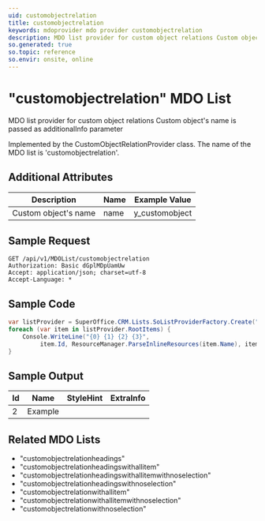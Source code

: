 ```yaml
---
uid: customobjectrelation
title: customobjectrelation
keywords: mdoprovider mdo provider customobjectrelation
description: MDO list provider for custom object relations Custom object's name is passed as additionalInfo parameter
so.generated: true
so.topic: reference
so.envir: onsite, online
---
```


# "customobjectrelation" MDO List
MDO list provider for custom object relations
Custom object's name is passed as additionalInfo parameter



Implemented by the <see cref="T:SuperOffice.CRM.Lists.CustomObjectRelationProvider">CustomObjectRelationProvider</see> class.
The name of the MDO list is 'customobjectrelation'.

## Additional Attributes

| Description | Name | Example Value |
|-----|-----|------|
|Custom object's name| name|y_customobject|





## Sample Request

```http!
GET /api/v1/MDOList/customobjectrelation
Authorization: Basic dGplMDpUamUw
Accept: application/json; charset=utf-8
Accept-Language: *

```

## Sample Code
```cs
var listProvider = SuperOffice.CRM.Lists.SoListProviderFactory.Create("customobjectrelation", forceFlatList: true);
foreach (var item in listProvider.RootItems) {
    Console.WriteLine("{0} {1} {2} {3}", 
         item.Id, ResourceManager.ParseInlineResources(item.Name), item.StyleHint, item.ExtraInfo);
}
```

## Sample Output

|Id   | Name  |StyleHint|ExtraInfo |
| --- | ----- | ------- | -------- |
| 2 | Example | | |


## Related MDO Lists

* "customobjectrelationheadings"
* "customobjectrelationheadingswithallitem"
* "customobjectrelationheadingswithallitemwithnoselection"
* "customobjectrelationheadingswithnoselection"
* "customobjectrelationwithallitem"
* "customobjectrelationwithallitemwithnoselection"
* "customobjectrelationwithnoselection"
